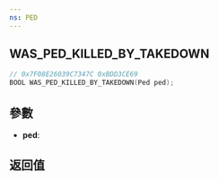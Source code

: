 ```yaml
---
ns: PED
---
```

## WAS_PED_KILLED_BY_TAKEDOWN

```c
// 0x7F08E26039C7347C 0xBDD3CE69
BOOL WAS_PED_KILLED_BY_TAKEDOWN(Ped ped);
```


## 參數
* **ped**: 

## 返回值
